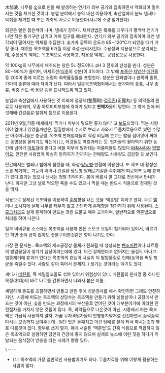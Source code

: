 木醋液. 나무를 [숯](%EC%88%AF.md)으로 만들 때 발생하는 연기가 외부 공기와 접촉하면서 액화되어 떨어지는 것을 채취한
것이다. 농업 분야에서 농약 대신 이용하며, 축산업에서 분뇨 냄새나 악취를 제거할 때 또는 가축의 사료로 이용한다(사료에 소량 첨가한다).  

외관은 옅은 붉은색이 나며, 냄새가 강하다. 채취방법은 목재를 태우다가 황백색 연기가 나면 작은 통기구만 남기고 가마 입구를 폐쇄한다.
연기가 외부 공기와 접촉하여 자연 냉각되어 떨어지는 액체를 수집한다. 숯가마 굴뚝의 온도가 85∼120℃가 되었을 때가 가장 좋다. 채취한
목초액을 6개월 이상 숙성·분리시킨다. 수용성과 지용성으로 분리되는데, 수용성의 액체는 목초액으로 사용하고, 지용성 액체는 공업용으로
사용한다.

약 100kg의 나무에서 채취되는 양은 5L 정도이다. pH 3 전후의 산성을 띤다. 성분은 80∼90%가 물이며,
아세트산([식초](%EC%8B%9D%EC%B4%88.md)의 성분)이 3%이다. 그 밖에 [포름산](%ED%8F%AC%EB%A6%84%EC%82%B0.md)·[지방산](%EC%A7%80%EB%B0%A9%EC%82%B0.md)·[메탄올](%EB%A9%94%ED%83%84%EC%98%AC.md) 등 200여 종에 이르는 소량의 화학물질들을 포함한다. 성분은 탄화법이나 원목의 종류, 가마의 종류에
따라 차이가 난다. 따라서 일본목초액협회에서는 숯가마의 종류, 나무 종류, 비중·산도·색·용량 등을 표시하도록 하고 있다.

농업과 축산업에서 사용하는 것 이외에 정장제(整腸劑)·[정로환](%EC%A0%95%EB%A1%9C%ED%99%98.md)(正露丸) 등
의약품의 원료로 사용되며, 무좀·아토피피부염에 효과가 있다고 **판매자**들이 말한다. 그 밖에 원예·버섯재배·건강음료·탈취제 등으로
이용된다.

2011년 9월,각종 매체에서 '먹거나 피부에 닿으면 좋지 않다' 고
[보도](http://news.kbs.co.kr/economic/2011/09/27/2363118.html)되었다. 먹는 사람이야 얼마나
있었을까만은, 찜질방에서 수시로 뿌리고 사와서 무좀치료용으로 썼던 수많은 아주머니들은 충공깽. 목초액 판매업자들이 직접 비닐에 붓고는 발을
집어넣어 싸매는 동영상을 올리기도 하는데`[1]`, 이것들도 역효과라는 듯. 업자들의 팔아먹기 위한 농간에 넘어가
[아토피](%EC%95%84%ED%86%A0%ED%94%BC.md)에 좋다고 애들 피부에 발라대는 아줌마들도 많았다.<del>[아장사하자](%EC%95%84%20%EC%9E%A5%EC%82%AC%ED%95%98%EC%9E%90.md)</del>
[망했어요](%EB%A7%9D%ED%96%88%EC%96%B4%EC%9A%94.md). 안전한 사용법이 확실히 알려지기 전까지는
판매량도 사용량도 급감할 듯 보인다.

민간에서는 벌레나 뱀에게 물렸을 때, 화상·[당뇨병](%EB%8B%B9%EB%87%A8%EB%B3%91.md)·빈혈에 이용한다. 또
세포 내 활성산소를 제거하는 기능이 뛰어나 간질환·당뇨병·알레르기질환·숙취제거·피로회복 등에 효과가 있다.효과는 있으나 냄새는 정말
최악이다. 몸에 바를시 말 그대로 전신에서 탄내가 난다. 하지만 그냥 날로 먹으면 죽을 수도 있으니 먹을 때는 반드시 식용으로 정제된 것을
먹자.

식용으로 정제된 목초액을 이용하여 [훈제](%ED%9B%88%EC%A0%9C.md)향을 내는 것을 '액훈법' 이라고 한다. 주로
[햄](%ED%96%84.md)이나 [소시지](%EC%86%8C%EC%8B%9C%EC%A7%80.md)에 실제 나무를 태우지 않고
간단하게 훈제향을 첨가하기 위해 사용된다. [스모크치즈](%EC%8A%A4%EB%AA%A8%ED%81%AC%20%EC%B9%98%EC%A6%88.md)도 실제 훈제하여 만드는 것은
드물고 매우 고가이며, 일반적으로 액훈법으로 처리를 하여 나온다.

일부 바비큐용 소스에는 목초액을 사용해 만든 스모크 오일이 첨가되어 있어서, 바르기만 하면 숯에 굽지 않아도 숯불구이한것같은 향이 나기도
한다.

가장 큰 문제는.. 목초액의 제조공정상 물체가 탄화될 때 생성되는
[벤조피렌](%EB%B2%A4%EC%A1%B0%ED%94%BC%EB%A0%8C.md)이나 타르등의 발암물질이 생기기 십상이라는데에
있다. 이건 정제한다고 없어지는 물질도 아니고.. 염증제거에 효과가 있다는 목초액의 효능이 사실이 이 발암물질로 인해(농약을 써도 병균을
죽일수 있다. 사람도 같이 죽어서 문제지..) 생기는 것이라는 얘기도 있다.

게다가 [메탄올](%EB%A9%94%ED%83%84%EC%98%AC.md), 즉 메틸알코올도 섞여 있어서 위험성이 있다. 메탄올의
한자명 중 하나인 목정(木精)이 바로 나무를 건류하면서 나와서 붙은 이름.

세밀하게 온도를 조절하면서 만들고 만든 후에 성분검사를 해서 확인하면 그래도 안전하지만.. 시중에 떠도는 목초액의 상당수는 목초액을 만들기
위해 실험실이나 공장에서 만드는 것이 아닌, 숯을 만드는 과정에서의 부산물로 얻어딘 것이 대부분이기에 이러한 안전절차를 거치지 않은 것들이
많다. 즉, 의약품으로 나온것이 아닌, 시중에서 파는 목초액은 가급적 사용하지 말자. 가끔 무자격업자들이 만병통치약처럼 선전하면서 꿀꺽꿀꺽
마시는 모습까지 보여주는데.. 일단 맛은 둘째치고 이건 담배를 물에 타서 마시는것과 별로 다를것이 없다. 함부로 쓰지 말자. 위에 서술된
'액훈법'도 간혹 식용으로 적합하지 않은 목초액으로 실행하면 당연히 건강에 좋지 않으며 실제로 뉴스에 이런 짓을 하다가 적발되는 음식점이
방송을 타는 사례가 왕왕 있다.

`\----`

  * `[1]` 목초액의 가장 일반적인 사용법이기도 하다. 무좀치료를 위해 이렇게 활용하는 사람이 많다.

